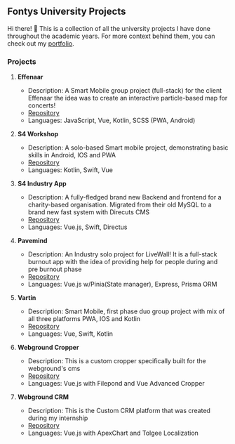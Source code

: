 ## Fontys University Projects

Hi there! 👋 This is a collection of all the university projects I have done throughout the academic years. For more context behind them, you can check out my [portfolio](https://your-portfolio-link-here).

### Projects

1. **Effenaar**
   - Description: A Smart Mobile group project (full-stack) for the client Effenaar the idea was to create an interactive particle-based map for concerts!
   - [Repository](./effenaar)
   - Languages: JavaScript, Vue, Kotlin, SCSS (PWA, Android) 

2. **S4 Workshop**
   - Description: A solo-based Smart mobile project, demonstrating basic skills in Android, IOS and PWA
   - [Repository](./s4-workshop)
   - Languages: Kotlin, Swift, Vue

3. **S4 Industry App**
   - Description: A fully-fledged brand new Backend and frontend for a charity-based organisation. Migrated from their old MySQL to a brand new fast system with Direcuts CMS
   - [Repository](./s4-industry-app)
   - Languages: Vue.js, Swift, Directus

4. **Pavemind**
   - Description: An Industry solo project for LiveWall! It is a full-stack burnout app with the idea of providing help for people during and pre burnout phase
   - [Repository](./pavemind)
   - Languages: Vue.js w/Pinia(State manager), Express, Prisma ORM

5. **Vartin**
   - Description: Smart Mobile, first phase duo group project with mix of all three platforms PWA, IOS and Kotlin
   - [Repository](./vartin)
   - Languages: Vue, Swift, Kotlin
6. **Webground Cropper**
   - Description: This is a custom cropper specifically built for the webground's cms
   - [Repository](./webground-cropper)
   - Languages: Vue.js with Filepond and Vue Advanced Cropper
6. **Webground CRM**
   - Description: This is the Custom CRM platform that was created during my internship
   - [Repository](./wbg-crm)
   - Languages: Vue.js with ApexChart and Tolgee Localization
